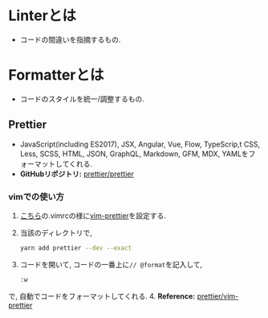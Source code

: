 # Linterとは
- コードの間違いを指摘するもの.

# Formatterとは
- コードのスタイルを統一/調整するもの.

## Prettier
- JavaScript(including ES2017), JSX, Angular, Vue, Flow, TypeScrip,t CSS, Less, SCSS, HTML, JSON, GraphQL, Markdown,  GFM, MDX, YAMLをフォーマットしてくれる.
- **GitHubリポジトリ:** [prettier/prettier](https://github.com/prettier/prettier)

### vimでの使い方
1. [こちら](https://github.com/solareenlo/vim-config/blob/master/.vimrc)の.vimrcの様に[vim-prettier](https://github.com/prettier/vim-prettier)を設定する.
2. 当該のディレクトリで,

    ```bash
    yarn add prettier --dev --exact
    ```
3. コードを開いて, コードの一番上に`// @format`を記入して,

    ```bash
    :w
    ```
で, 自動でコードをフォーマットしてくれる.
4. **Reference:** [prettier/vim-prettier](https://github.com/prettier/vim-prettier)
